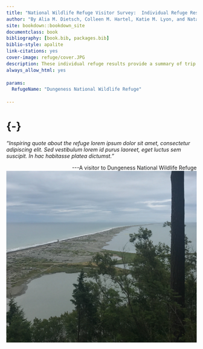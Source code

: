 ```yaml
--- 
title: "National Wildlife Refuge Visitor Survey:  Individual Refuge Results for  Dungeness National Wildlife Refuge"
author: "By Alia M. Dietsch, Colleen M. Hartel, Katie M. Lyon, and Natalie R. Sexton"
site: bookdown::bookdown_site
documentclass: book
bibliography: [book.bib, packages.bib]
biblio-style: apalite
link-citations: yes
cover-image: refuge/cover.JPG
description: These individual refuge results provide a summary of trip characteristics and experiences of a sample of visitors to Dungeness National Wildlife Refuge during 2018 and are intended to inform decision-making efforts related to visitor services and transportation at this refuge.
always_allow_html: yes

params: 
  RefugeName: "Dungeness National Wildlife Refuge"
  
---
```













# {-}

<em>

“Inspiring quote about the refuge lorem ipsum dolor sit amet, consectetur adipiscing elit. Sed vestibulum lorem id purus laoreet, eget luctus sem suscipit. In hac habitasse platea dictumst.”
</em>

<div style="text-align: right">
---A visitor to  Dungeness National Wildlife Refuge
</div>

<img src="refuge-info/Dungeness National Wildlife Refuge/cover.JPG" style="display: block; margin: auto;" />

